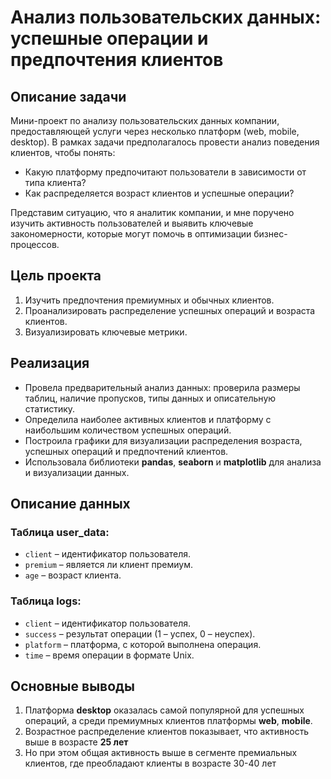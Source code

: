# Анализ пользовательских данных: успешные операции и предпочтения клиентов

## Описание задачи

Мини-проект по анализу пользовательских данных компании, предоставляющей услуги через несколько платформ (web, mobile, desktop). В рамках задачи предполагалось провести анализ поведения клиентов, чтобы понять:
- Какую платформу предпочитают пользователи в зависимости от типа клиента?
- Как распределяется возраст клиентов и успешные операции?

Представим ситуацию, что я аналитик компании, и мне поручено изучить активность пользователей и выявить ключевые закономерности, которые могут помочь в оптимизации бизнес-процессов.

## Цель проекта
1. Изучить предпочтения премиумных и обычных клиентов.
2. Проанализировать распределение успешных операций и возраста клиентов.
3. Визуализировать ключевые метрики.

## Реализация
- Провела предварительный анализ данных: проверила размеры таблиц, наличие пропусков, типы данных и описательную статистику.
- Определила наиболее активных клиентов и платформу с наибольшим количеством успешных операций.
- Построила графики для визуализации распределения возраста, успешных операций и предпочтений клиентов.
- Использовала библиотеки **pandas**, **seaborn** и **matplotlib** для анализа и визуализации данных.

## Описание данных

### Таблица user_data:
- `client` – идентификатор пользователя.
- `premium` – является ли клиент премиум.
- `age` – возраст клиента.

### Таблица logs:
- `client` – идентификатор пользователя.
- `success` – результат операции (1 – успех, 0 – неуспех).
- `platform` – платформа, с которой выполнена операция.
- `time` – время операции в формате Unix.

## Основные выводы
1. Платформа **desktop** оказалась самой популярной для успешных операций, а среди премиумных клиентов платформы **web**, **mobile**.
2. Возрастное распределение клиентов показывает, что активность выше в возрасте **25 лет**
3. Но при этом общая активность выше в сегменте премиальных клиентов, где преобладают клиенты в возрасте 30-40 лет
